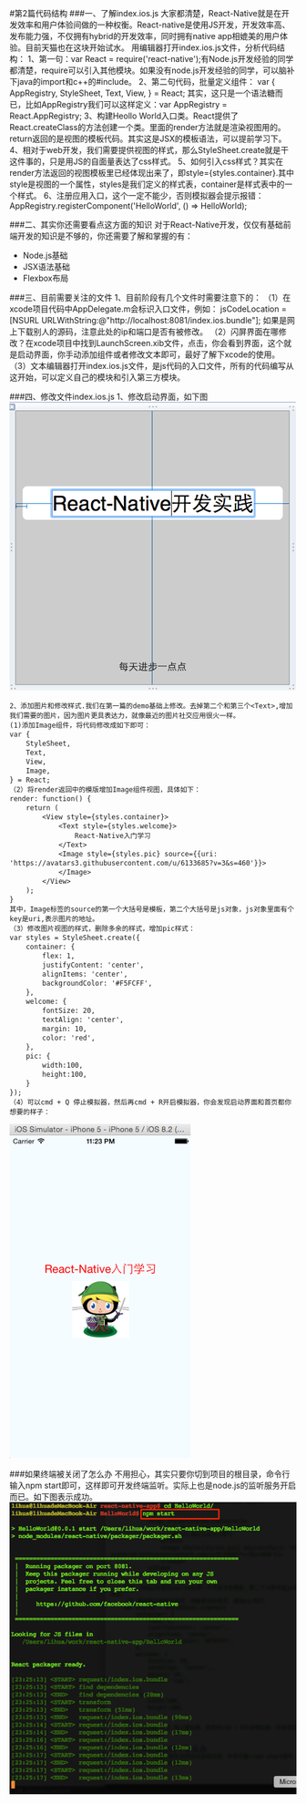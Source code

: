 #第2篇代码结构
###一、了解index.ios.js
	大家都清楚，React-Native就是在开发效率和用户体验间做的一种权衡。React-native是使用JS开发，开发效率高、发布能力强，不仅拥有hybrid的开发效率，同时拥有native app相媲美的用户体验。目前天猫也在这块开始试水。
	用编辑器打开index.ios.js文件，分析代码结构：
	1、第一句：var React = require('react-native');有Node.js开发经验的同学都清楚，require可以引入其他模块。如果没有node.js开发经验的同学，可以脑补下java的import和c++的#include。
	2、第二句代码，批量定义组件：
	var {
		AppRegistry,
		StyleSheet,
		Text,
		View,
	} = React;
	其实，这只是一个语法糖而已，比如AppRegistry我们可以这样定义：var AppRegistry = React.AppRegistry;
	3、构建Heollo World入口类。React提供了React.createClass的方法创建一个类。里面的render方法就是渲染视图用的。return返回的是视图的模板代码。其实这是JSX的模板语法，可以提前学习下。
	4、相对于web开发，我们需要提供视图的样式，那么StyleSheet.create就是干这件事的，只是用JS的自面量表达了css样式。
	5、如何引入css样式？其实在render方法返回的视图模板里已经体现出来了，即style={styles.container}.其中style是视图的一个属性，styles是我们定义的样式表，container是样式表中的一个样式。
	6、注册应用入口，这个一定不能少，否则模拟器会提示报错：
		AppRegistry.registerComponent('HelloWorld', () => HelloWorld);
	
	
###二、其实你还需要看点这方面的知识
	对于React-Native开发，仅仅有基础前端开发的知识是不够的，你还需要了解和掌握的有：
* Node.js基础
* JSX语法基础
* Flexbox布局

###三、目前需要关注的文件
	1、目前阶段有几个文件时需要注意下的：
	（1）在xcode项目代码中AppDelegate.m会标识入口文件，例如：
	jsCodeLocation = [NSURL URLWithString:@"http://localhost:8081/index.ios.bundle"];
	如果是网上下载别人的源码，注意此处的ip和端口是否有被修改。
	（2）闪屏界面在哪修改？在xcode项目中找到LaunchScreen.xib文件，点击，你会看到界面，这个就是启动界面，你手动添加组件或者修改文本即可，最好了解下xcode的使用。
	（3）文本编辑器打开index.ios.js文件，是js代码的入口文件，所有的代码编写从这开始，可以定义自己的模块和引入第三方模块。

###四、修改文件index.ios.js
	1、修改启动界面，如下图
![启动界面](2_1.png)

	2、添加图片和修改样式.我们在第一篇的demo基础上修改。去掉第二个和第三个<Text>,增加我们需要的图片，因为图片更具表达力，就像最近的图片社交应用很火一样。
	(1)添加Image组件，将代码修改成如下即可：
	var {
		StyleSheet,
		Text,
		View,
		Image,
	} = React;
	（2）将render返回中的模版增加Image组件视图，具体如下：
	render: function() {
    	return (
      		<View style={styles.container}>
        		<Text style={styles.welcome}>
          			React-Native入门学习
        		</Text>
        		<Image style={styles.pic} source={{uri: 'https://avatars3.githubusercontent.com/u/6133685?v=3&s=460'}}>
       			</Image>
      		</View>
    	);
    }
    其中，Image标签的source的第一个大括号是模板，第二个大括号是js对象，js对象里面有个key是uri,表示图片的地址。
    （3）修改图片视图的样式，删除多余的样式，增加pic样式：
    var styles = StyleSheet.create({
    	container: {
    		flex: 1,
    		justifyContent: 'center',
    		alignItems: 'center',
    		backgroundColor: '#F5FCFF',
    	},
    	welcome: {
    		fontSize: 20,
    		textAlign: 'center',
    		margin: 10,
    		color: 'red',
    	},
    	pic: {
    		width:100,
    		height:100,
    	}
    });
    （4）可以cmd + Q 停止模拟器，然后再cmd + R开启模拟器，你会发现启动界面和首页都你想要的样子：
 ![首页](2_2.png)
 
###如果终端被关闭了怎么办
	 不用担心，其实只要你切到项目的根目录，命令行输入npm start即可，这样即可开发终端监听。实际上也是node.js的监听服务开启而已。如下图表示成功。
 ![npm start](2_3.png)	
	
	
	